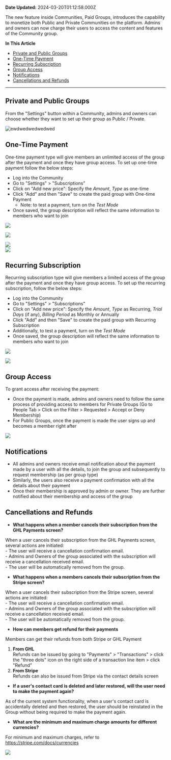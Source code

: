 **Date Updated:** 2024-03-20T01:12:58.000Z

The new feature inside Communities, Paid Groups, introduces the capability to monetize both Public and Private Communities on the platform. Admins and owners can now charge their users to access the content and features of the Community group. 

  
**In This Article**

  
* [Private and Public Groups](#Private-and-Public-GroupsFrom-the-settings-button,-admins-and-owners-can-choose-whether-they-want-to-set-up-their-group-as-Public-/-Private.)
* [One-Time Payment](#One-Time-Payment)
* [Recurring Subscription](#Recurring-Subscription)
* [Group Access](#Group-Access)
* [Notifications](#Notifications)
* [Cancellations and Refunds](#Cancellations-and-Refunds)  
[](#Feature/action-3---Saving-Filter-views)

---

## Private and Public Groups

From the "Settings" button within a Community, admins and owners can choose whether they want to set up their group as Public / Private.

  
![ewdwedwedwedwed](https://s3.amazonaws.com/cdn.freshdesk.com/data/helpdesk/attachments/production/155010441060/original/r-2_24WatpySg2CeP4LZveKRaY6__tX63g.png?1697632634)
  
  
## One-Time Payment

One-time payment type will give members an unlimited access of the group after the payment and once they have group access. To set up one-time payment follow the below steps:

* Log into the Community
* Go to "Settings" > "Subscriptions"
* Click on "Add new price": Specify the _Amount_, _Type_ as one-time
* Click "Add" and then "Save" to create the paid group with One-time Payment  
   * Note: to test a payment, turn on the _Test Mode_
* Once saved, the group description will reflect the same information to members who want to join
  
  
![](https://s3.amazonaws.com/cdn.freshdesk.com/data/helpdesk/attachments/production/155023182018/original/XLr0HBp3yqiMyijbEGSoUKKmwq-Y9v9svg.png?1710877306)

  
![](https://s3.amazonaws.com/cdn.freshdesk.com/data/helpdesk/attachments/production/155010453368/original/gP2kmwcMwaF4Hi1tZfmk01ZpxPWTiqDudQ.png?1697636839)
  
  
![](https://s3.amazonaws.com/cdn.freshdesk.com/data/helpdesk/attachments/production/155010444337/original/xxTVlrJhZ4GQJDbcQOsPHXNoKpkPKRp81w.png?1697634103)  
![](https://s3.amazonaws.com/cdn.freshdesk.com/data/helpdesk/attachments/production/155010467511/original/ksR7HtvTo0eHXt-OXwhdUJVSknMIWNwjyg.png?1697641623)

  
## Recurring Subscription

  
Recurring subscription type will give members a limited access of the group after the payment and once they have group access. To set up the recurring subscription, follow the below steps:

* Log into the Community
* Go to "Settings" > "Subscriptions"
* Click on "Add new price": Specify the _Amount_, _Type_ as Recurring, _Trial Days_ (if any), _Billing Period_ as Monthly or Annually
* Click "Add" and then "Save" to create the paid group with Recurring Subscription
* Additionally, to test a payment, turn on the _Test Mode_
* Once saved, the group description will reflect the same information to members who want to join

  
![](https://s3.amazonaws.com/cdn.freshdesk.com/data/helpdesk/attachments/production/155010459794/original/eGwsTtiFmPIRKTBEAefp6aeFViucSGpWLA.png?1697639053)

  
![](https://s3.amazonaws.com/cdn.freshdesk.com/data/helpdesk/attachments/production/155010467591/original/5vlt1EQUA2NV2VGHt1GKv_OZh5HLjayGdQ.png?1697641670)

  
## Group Access

To grant access after receiving the payment: 

* Once the payment is made, admins and owners need to follow the same process of providing access to members for Private Groups (Go to People Tab > Click on the Filter > Requested > Accept or Deny Membership)
* For Public Groups, once the payment is made the user signs up and becomes a member right after

  
![](https://s3.amazonaws.com/cdn.freshdesk.com/data/helpdesk/attachments/production/155010488248/original/vxnbdvM81OlRIfLr0YbVvXCf2k_9J9D_KA.png?1697655047)
  
  
## Notifications

* All admins and owners receive email notification about the payment made by a user with all the details, to join the group and subsequently to request membership (as per group type)
* Similarly, the users also receive a payment confirmation with all the details about their payment
* Once their membership is approved by admin or owner. They are further notified about their membership and access of the group

## Cancellations and Refunds

* **What happens when a member cancels their subscription from the GHL Payments screen?**  
    
When a user cancels their subscription from the GHL Payments screen, several actions are initiated:  
\- The user will receive a cancellation confirmation email.  
\- Admins and Owners of the group associated with the subscription will receive a cancellation received email.  
\- The user will be automatically removed from the group.

  
* **What happens when a members cancels their subscription from the Stripe screen?**  
    
When a user cancels their subscription from the Stripe screen, several actions are initiated:  
\- The user will receive a cancellation confirmation email.  
\- Admins and Owners of the group associated with the subscription will receive a cancellation received email.  
\- The user will be automatically removed from the group.
  
  
* **How can members get refund for their payments**  
    
Members can get their refunds from both Stripe or GHL Payment  
    
   1. **From GHL**  
   Refunds can be issued by going to "Payments" > "Transactions" > click the "three dots" icon on the right side of a transaction line item > click "Refund"  
   2. **From Stripe**  
   Refunds can also be issued from Stripe via the contact details screen
  
  
* **If a user's contact card is deleted and later restored, will the user need to make the payment again?**  
    
As of the current system functionality, when a user's contact card is accidentally deleted and then restored, the user should be reinstated in the Group without being required to make the payment again.
  
  
* **What are the minimum and maximum charge amounts for different currencies?**  
    
For minimum and maximum charges, refer to <https://stripe.com/docs/currencies>  
    
    
![](https://s3.amazonaws.com/cdn.freshdesk.com/data/helpdesk/attachments/production/155010841904/original/jIfXfV7IwZsjOdjYv_8tjYZ_4FhHGSdhyQ.png?1698074999)[ ](https://stripe.com/docs/currencies)